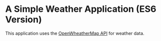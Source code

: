 # A Simple Weather Application (ES6 Version)

This application uses the [OpenWheatherMap API](https://openweathermap.org/) for weather data.

